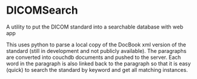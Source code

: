 DICOMSearch
===========

A utility to put the DICOM standard into a searchable database with web app


This uses python to parse a local copy of the DocBook xml version of the standard (still 
in development and not publicly available).  The paragraphs are converted into couchdb
documents and pushed to the server.  Each word in the paragraph is also linked back
to the paragraph so that it is easy (quick) to search the standard by keyword
and get all matching instances.
